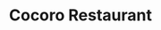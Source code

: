 ---
layout: place
title: "Cocoro Restaurant"
permalink: /illinois/chicago/cocoro-restaurant.html
stateAbbr: IL
stateName: Illinois
cityName: Chicago
seo:
  name: "Cocoro Restaurant"
  type: Restaurant
  links: http://cocorosushi.squarespace.com/
description: "Casual, dimly lit eatery serving Japanese dishes such as sushi, ramen, teriyaki & shabu shabu. Cocoro Restaurant serves delicious sushi in Chicago, Illinois. Try fresh Japanese dishes for a great dining experience. Available for takeout, delivery, lunch, and dinner."
place_id: ChIJL4_fuLQsDogRHULcy-O5gPg
photos:
  - name: >-
      places/ChIJL4_fuLQsDogRHULcy-O5gPg/photos/AeeoHcJwk3MtxFIn8lCkVPJwD9AO96gDa2OXzQL0AyVtsspC-FJW8i_FfrUW8b0piLb94nyo_DgEYDYvWVgooVPb5zrqLKziBlbsZiSDY04BCCG_vLdjs9icMyVKJjW4ggePrODF7zpm3Ms7dYuDw3mpnn8hxJ0t-nwSdtxNro-MdL_VD2K3W4Fv_ZEdcSi7IOrht7oIlZcTx7rdyxv8v1p0pItakIxq0hODXmkd41WcFMBZEf0KHrp8trd-6XdsA3mLGEyjj82I5u9kpOiqPQ7nupSzAe9XtX3OkyaaGARS_IdDcbT9Ly_2snEvN1lT_sun0JZkZLE5rQeS_inCPHT2i3hW1UCW0fB9Z8icnWD_t3cFgILhFhIO67Pmyi7GmIM9TZf34VKu7gr8VLmW9y80z5bA5VIN-KJscc823SRcy_OEjw
    widthPx: 4032
    heightPx: 2268
    authorAttributions:
      - displayName: Terry
        uri: https://maps.google.com/maps/contrib/101766135915960511618
        photoUri: >-
          https://lh3.googleusercontent.com/a-/ALV-UjXIRNBli_Uj4V9bao5BDKfb8JWUCR-YqqX4QLWnqLzBXkM35d5WQg=s100-p-k-no-mo
    flagContentUri: >-
      https://www.google.com/local/imagery/report/?cb_client=maps_api_places.places_api&image_key=!1e10!2sCIHM0ogKEICAgIDqsYWrHg&hl=en-US
    googleMapsUri: >-
      https://www.google.com/maps/place//data=!3m4!1e2!3m2!1sCIHM0ogKEICAgIDqsYWrHg!2e10!4m2!3m1!1s0x880e2cb4b8df8f2f:0xf880b9e3cbdc421d
  - name: >-
      places/ChIJL4_fuLQsDogRHULcy-O5gPg/photos/AeeoHcJMf9FksaGUsl2Yjj8MSD1bNq3Kh72Z_bi9p4777Zc9zgqlKhyAFXXE2NWPCAlrLb8O6dbPuTHmKsXeRkVF63VZHjj9h71wyOCP3GwczGF35OCgLrZ9qrPb5NJOzzBALGG73H-zGw1GwLzz2KpC6oVh1aZOrmgdOaQ3e0aTMxLd15kvOwryI7BhG1cEkThYeft4uUhzqa60ATcIYhWxmGNUZ9aS9jiJdN5NzkCyd8xIkroQt1uRbTiObFj-yJRHXaaAK5QLL3S-P898IrkRjdAfYUQYj1pfSMtSZehsPAhj6Q
    widthPx: 4032
    heightPx: 3024
    authorAttributions:
      - displayName: Cocoro
        uri: https://maps.google.com/maps/contrib/110015617585313145598
        photoUri: >-
          https://lh3.googleusercontent.com/a/ACg8ocIy6d2_SplKkHm61nQOY3iWTaZhFmJipWAHN3x911B0WxzSDQ=s100-p-k-no-mo
    flagContentUri: >-
      https://www.google.com/local/imagery/report/?cb_client=maps_api_places.places_api&image_key=!1e10!2sAF1QipO7BixNk94ri-Tt9jBQwsubHS8rmEBofuDeYnsq&hl=en-US
    googleMapsUri: >-
      https://www.google.com/maps/place//data=!3m4!1e2!3m2!1sAF1QipO7BixNk94ri-Tt9jBQwsubHS8rmEBofuDeYnsq!2e10!4m2!3m1!1s0x880e2cb4b8df8f2f:0xf880b9e3cbdc421d
  - name: >-
      places/ChIJL4_fuLQsDogRHULcy-O5gPg/photos/AeeoHcLnBmrZEzM44TuW-5wPVMqbYjJxyIRBOJVdh3_vHS1t1OyUxgVyhLV4X17Izqi0TKZ8gIOAV7LVGBcxSgjLiHTLx4N-GxgVYqBH3NFcxlRZrhpctvYHs9a6StsiVmPXz0Q6B-XDUJF7YA-MyTkjksv0CyYV-F7hqIv8Iiz6gEqTRab_UDkVuB9pqadEup9t2-LUS7r1xgPmUE4nrYhv8Cs_lyA8I6Baj0o2JUJ8rO1FWmAdW7DpTiLYyfROUL6_whAZdUe0r0xZds2fPZxfiwwUGKg0Pe3e12boJdi8WM9p1FPIxRHTLfe1TNqLHWr2Vx96ur1AtaNqw8WZQaMXVJ_RNWRjCpeG1Pezt-Uj0T5fsQEpxIrTJFxFKHfhrVuJZekkOqa9kVY22SfePbohRaOyR48jrQgkt9R_xvopAn8
    widthPx: 3024
    heightPx: 4032
    authorAttributions:
      - displayName: Nancy S
        uri: https://maps.google.com/maps/contrib/118293335264909584032
        photoUri: >-
          https://lh3.googleusercontent.com/a-/ALV-UjVCdzo2Z3CRaAdgEJdB_zkSu8D6C7y8UH6zyx81lBLSInd7xsC7=s100-p-k-no-mo
    flagContentUri: >-
      https://www.google.com/local/imagery/report/?cb_client=maps_api_places.places_api&image_key=!1e10!2sCIHM0ogKEICAgMDQ_7nAUw&hl=en-US
    googleMapsUri: >-
      https://www.google.com/maps/place//data=!3m4!1e2!3m2!1sCIHM0ogKEICAgMDQ_7nAUw!2e10!4m2!3m1!1s0x880e2cb4b8df8f2f:0xf880b9e3cbdc421d
  - name: >-
      places/ChIJL4_fuLQsDogRHULcy-O5gPg/photos/AeeoHcKHAHpS7hsgBqAn4kc7M0RYKet0MP10dlVe6c-Rts7G5Cgte_PyFcqnZ3ur5SrfKBVY_-aNsjwAR_fNmkbJneZL97AM5wmG5DHbEE5sW7LO44mx7EWlllmiUM26_CCId5mwP76jIoywcpKCuTukmoHjP5btpcrCwxqp1rXC6U66nwLF-wFY3EnFmCJF1P7iQEWMFdnyywv6aaBlMzq8lkxYzAmzpX1iczxf9yW4HwQ2joDzGm-gkKE-iRen4Kw-756OrBtr8jcNjQW3hguWDqM9JanqXutk9_aGiKmBZn5QwUqLAKtRwA2SWGbtcfFYVz1ingKoaVHO0z8HRRZgX6WpKn1zysVg5OQoJSgPYGnPaL4uThPXadOcZEaM29eHLNmxvPAaBPX4aUErA4nHKka0-nqfNHSK7ey9l5jh2mzELE_M
    widthPx: 3072
    heightPx: 4080
    authorAttributions:
      - displayName: Mike Nontharit Maniam
        uri: https://maps.google.com/maps/contrib/109215616066530593854
        photoUri: >-
          https://lh3.googleusercontent.com/a-/ALV-UjXJrCQCp7ljTOiufbXZ7fmv7xmkUvCm7Mh_OdFsznODl6JS5lMm=s100-p-k-no-mo
    flagContentUri: >-
      https://www.google.com/local/imagery/report/?cb_client=maps_api_places.places_api&image_key=!1e10!2sCIHM0ogKEICAgIC5g4G1nQE&hl=en-US
    googleMapsUri: >-
      https://www.google.com/maps/place//data=!3m4!1e2!3m2!1sCIHM0ogKEICAgIC5g4G1nQE!2e10!4m2!3m1!1s0x880e2cb4b8df8f2f:0xf880b9e3cbdc421d
  - name: >-
      places/ChIJL4_fuLQsDogRHULcy-O5gPg/photos/AeeoHcISdjW_neOEFA69h80muPrp_tnDrRVRGrBBKU4N1fSAq1obbHIG-FJCnUFMPU4bdysTkoQ3FxbtcPj55aaIb99b2Afvkd8QjnWohDxl4wSPYyttBr9v0aUA-ldJ2Ep6EwRrZ24KfyU7sTbZBXU8vSj3EqRF6-D_I6DpV8vuKjdwVTJ9576gDlM16mje5DHzN4e-tlZbdxH0697JgZfycTuCYNJtOSEhzAtPORvocZIJZXh8BkcWS4ZlDolddPKr4jsQWOsBHR4BBwtR_iAbqsHoXt8Yy5qVjaxJvC0QwKp0VAVmy4E4_JJZTlbRsaqsKlJvGPr-LpI8jg5VDPNjDB70J45iMwN3qZSryi_RsE7eIvvbqNg3OBD-2yYKcpJE6RG81gFIeQkycnpksM4xz6nUAfNYfW_4p-q6C6VA97Apbpo
    widthPx: 3440
    heightPx: 2222
    authorAttributions:
      - displayName: Rolo
        uri: https://maps.google.com/maps/contrib/104309418917933868148
        photoUri: >-
          https://lh3.googleusercontent.com/a-/ALV-UjUnoict0dWknAm-hCOHVgb-px5UJzmAXSL2D95K0lq6wbD-T6k=s100-p-k-no-mo
    flagContentUri: >-
      https://www.google.com/local/imagery/report/?cb_client=maps_api_places.places_api&image_key=!1e10!2sCIHM0ogKEICAgIDp6c7y9QE&hl=en-US
    googleMapsUri: >-
      https://www.google.com/maps/place//data=!3m4!1e2!3m2!1sCIHM0ogKEICAgIDp6c7y9QE!2e10!4m2!3m1!1s0x880e2cb4b8df8f2f:0xf880b9e3cbdc421d
  - name: >-
      places/ChIJL4_fuLQsDogRHULcy-O5gPg/photos/AeeoHcJPip9FQdibNL4WaPXM6FYb2D1XkD2Qz8UyOw606AdMHwCWQYrVzXsXzo2sGGS_iKFM8NOx8PzAd_jQxsfAMLPsgESOMU_LuXEHuJYLIS9rxbfMOlom6hYqOP5cnkv1o-4biIsi98DcfGVDsG1w0d0CDrAAX7oQZ4vO_ORceYX3l7WmS164NFNJ_OG3CxqTujgT9TApa2nA04xyNpIlkGKMAXQp3x9xBDuNJbQh0uzQwx9PAnpYef3IHIC-BUJDvPTL8zHJDtiHZp-U3y5bbw6rBjVqCVDn2bOmGIMVglHsjuLdrbejF9H7-Lflay5k3w1VWywOnPP3TasMmXegVbfpPVbzF2Sse6jEaAxd07T935nfY6zFBV0NQLE3uGH7haeWXqzwFpY-RApUlY4XLcipiaGDqYgnqaA50lhy4QSZHGQ
    widthPx: 4032
    heightPx: 3024
    authorAttributions:
      - displayName: Kelly Dean-Bailey
        uri: https://maps.google.com/maps/contrib/107362124633044048871
        photoUri: >-
          https://lh3.googleusercontent.com/a-/ALV-UjU4O7iXpzDQ2wSRKjoCtvCftGcBShVcbbMTgKp4tbzv4rWTESLr=s100-p-k-no-mo
    flagContentUri: >-
      https://www.google.com/local/imagery/report/?cb_client=maps_api_places.places_api&image_key=!1e10!2sCIHM0ogKEICAgIDvhJnJ4wE&hl=en-US
    googleMapsUri: >-
      https://www.google.com/maps/place//data=!3m4!1e2!3m2!1sCIHM0ogKEICAgIDvhJnJ4wE!2e10!4m2!3m1!1s0x880e2cb4b8df8f2f:0xf880b9e3cbdc421d
  - name: >-
      places/ChIJL4_fuLQsDogRHULcy-O5gPg/photos/AeeoHcK8evbISCOCCiHRP0IQNQyzrVapr-TOO8lVxK9zo8XRweskLUxCMYR-wCeYKMErFahLt3sF7W4yYl94nYz6Ew6Efu8asebookzSlnQ7txX12OblBMkE4-drChvl5EQvWeBxEEbFyp3HykkPk2t2lY4dhxl-YVqEFzmt4WRi8iG_-8eJDAvk6LRnxVZyyh7LB0aG8fdCqBKvxXU2ciKVo8JGRwKo-z8AFWy0ht12GGXyF0XQxFQPQXNRkYHBcmmunbL7K52gBhQVSCyCNwRZOpeqDs1buNGNM5mQYU_s5wwxGzmkQiV7VxrXdvVPNElXo3oshmwEMzl2mG-K-uQVU5m70KjRcswOlvxnKSt6TLw-d4uU4mSvkPBr75tJvENcrY3YEVTmh5JPj3WEAbglZ4f7YYbVgCvxc2De_LbneIKxYtk
    widthPx: 4800
    heightPx: 2700
    authorAttributions:
      - displayName: Nancy Le
        uri: https://maps.google.com/maps/contrib/105646151581479996552
        photoUri: >-
          https://lh3.googleusercontent.com/a-/ALV-UjULLZ_BqnVsupofidxsZOh5y07d9tfmtde4NtHzAaQZQXfI_UzM=s100-p-k-no-mo
    flagContentUri: >-
      https://www.google.com/local/imagery/report/?cb_client=maps_api_places.places_api&image_key=!1e10!2sCIHM0ogKEICAgIDEuo6o1wE&hl=en-US
    googleMapsUri: >-
      https://www.google.com/maps/place//data=!3m4!1e2!3m2!1sCIHM0ogKEICAgIDEuo6o1wE!2e10!4m2!3m1!1s0x880e2cb4b8df8f2f:0xf880b9e3cbdc421d
  - name: >-
      places/ChIJL4_fuLQsDogRHULcy-O5gPg/photos/AeeoHcKRcmlTUU0w_dqkRf8I2e4qXg8tK_R8bP0xdltJmjbJEZQcoDisjS7cZk1rdUM0rBln2uB9fSgJseY04MJtwznTPw4c3a8Nc7d9zGFuiKZEL1FAMg5AJBSK-bl8ycWEgDXiFJxrTnbO6p2Wa-LvDrUAaK0O1GGLoURPEKB1HbTkzPnsyG0VwgJPbDv3_PGoIzQJK-aQjHaX0sU_Gil_g_59wAUu9xceFGTVcgrGsyeJ-Vvx9YLfvLR7GeiKCdStolhj_oJK1rDH31n4WGhLIPYtvyNX8g5lrEO2BPzShePGTBJM7IhLNZ6G0gmba3gt32YPMMnU7iHi5-dA_qwWeepiWTPRsuiyPFbWZwrQpYLStS01TCm7dlkjNzwKquPbfwYGLCbFHXx6VzszJXXndeHJIxkRUIwlB3I9nQcus0_wvQ
    widthPx: 3024
    heightPx: 4032
    authorAttributions:
      - displayName: Minyoung Kim
        uri: https://maps.google.com/maps/contrib/101642520893568986766
        photoUri: >-
          https://lh3.googleusercontent.com/a/ACg8ocJHIVNzvqfayOVGDzTgEzpW8xl0gKLIbyAoaFifj6zYB_3h9rQ=s100-p-k-no-mo
    flagContentUri: >-
      https://www.google.com/local/imagery/report/?cb_client=maps_api_places.places_api&image_key=!1e10!2sCIHM0ogKEICAgIC929D1Gw&hl=en-US
    googleMapsUri: >-
      https://www.google.com/maps/place//data=!3m4!1e2!3m2!1sCIHM0ogKEICAgIC929D1Gw!2e10!4m2!3m1!1s0x880e2cb4b8df8f2f:0xf880b9e3cbdc421d
  - name: >-
      places/ChIJL4_fuLQsDogRHULcy-O5gPg/photos/AeeoHcJIPoHeJmAlcm8pJaew5Huq67zU70H4gsjuDtuq1VhIWJDs3Q9ZlNan_mdltVVO5H-HW0pQoagd8EdJFBR0ujSiqerATv7KhCQlspWmV0WiVnxD28kt6Kkn49258ZbTFIWq7oGpiu2KuaPKRpwK3mIeC_lZmsrlwaYHigegOCDFfcOVCbDgWJBTE7ZG9lqZ9v7tpBVBwO1DrWoaMnPlGnrbQF5Y8263AvAqsjUGTKmubjdcoxSOF5zgyR1VCargTUppmtjTA_V-WvltOkeo0iQYnNc_imEL03UFZW66qt1GfF1wVFPbdYpNkQQvr2GbB5Y_8XDVMVcH7lwnBh3Vy6n4JwXreUjMfKhiIJ4-zk3U43yVVZNZ3Xo0FQ8Egk9cO3_SKMWr3lWF2MGvaJhL7ysbcjmElgEyVGpruLjxs3Fv62j3
    widthPx: 4496
    heightPx: 2816
    authorAttributions:
      - displayName: MJ Kim
        uri: https://maps.google.com/maps/contrib/108840915735686260771
        photoUri: >-
          https://lh3.googleusercontent.com/a/ACg8ocJdmwghcf5jT6E0aDk2fJHBSzIgSdk8KcM6cyY-Lw3PpDziBQQ=s100-p-k-no-mo
    flagContentUri: >-
      https://www.google.com/local/imagery/report/?cb_client=maps_api_places.places_api&image_key=!1e10!2sCIHM0ogKEICAgICBwILgqgE&hl=en-US
    googleMapsUri: >-
      https://www.google.com/maps/place//data=!3m4!1e2!3m2!1sCIHM0ogKEICAgICBwILgqgE!2e10!4m2!3m1!1s0x880e2cb4b8df8f2f:0xf880b9e3cbdc421d
  - name: >-
      places/ChIJL4_fuLQsDogRHULcy-O5gPg/photos/AeeoHcK7cuySNq1A0tHWv8RGEFKKivD9NHw5cQC9-_nX0ktkSfV43Ak-6Bbb54vABfbpId-Y4fELHTy-gFWzAxcGT96BIKRwHIQQxDKoqgHmE3cSzwHRbiZ1wXxm7-LgV6HSKO8g_Rk_pn2-In-r6u8P1FF3IbLlkUWvGnQT4ngZ0tc8IN6kwNQQoDdhwLIjx9mDnxIyKL7q3NrUdEtbtfjeriviSmFJo-7YvK4qfI-nw4hCb-KXtSoe4IHm1IDu96zNPMKQP6n-cDh5sSrvf_gUU1hTJUjJA6Y1REjVqGLNb-gsKnue7o9skK88v2LT6ChuxCL64ZaEKcIZmHzmASLvIjw3nwAckf-W_LEb84k6FYJf1KH65pLQIq_yn_Zo_wDGvgC1FKlO6Vl8iN9SM7_ajnHyd2QuLEI_6SrfTAuZydqvuA
    widthPx: 3024
    heightPx: 4032
    authorAttributions:
      - displayName: K J
        uri: https://maps.google.com/maps/contrib/117402132668377308632
        photoUri: >-
          https://lh3.googleusercontent.com/a-/ALV-UjWdLsjKXgmAl6ft-Q7sPIIcbwZbBqzLcaRrvgLvcwsWgrpwpt4e=s100-p-k-no-mo
    flagContentUri: >-
      https://www.google.com/local/imagery/report/?cb_client=maps_api_places.places_api&image_key=!1e10!2sCIHM0ogKEICAgMDg-8TcEg&hl=en-US
    googleMapsUri: >-
      https://www.google.com/maps/place//data=!3m4!1e2!3m2!1sCIHM0ogKEICAgMDg-8TcEg!2e10!4m2!3m1!1s0x880e2cb4b8df8f2f:0xf880b9e3cbdc421d
address: 668 N Wells St, Chicago, IL 60654, USA
street: 668 N Wells St
city: Chicago
state: IL
zip: '60654'
country: USA
neighborhood: River North
latitude: '41.894375'
longitude: '-87.634314'
accessibility_options:
  wheelchairAccessibleEntrance: true
  wheelchairAccessibleRestroom: true
  wheelchairAccessibleSeating: true
business_status: OPERATIONAL
name: Cocoro Restaurant
google_maps_links:
  directionsUri: >-
    https://www.google.com/maps/dir//''/data=!4m7!4m6!1m1!4e2!1m2!1m1!1s0x880e2cb4b8df8f2f:0xf880b9e3cbdc421d!3e0
  placeUri: https://maps.google.com/?cid=17906516506454016541
  writeAReviewUri: >-
    https://www.google.com/maps/place//data=!4m3!3m2!1s0x880e2cb4b8df8f2f:0xf880b9e3cbdc421d!12e1
  reviewsUri: >-
    https://www.google.com/maps/place//data=!4m4!3m3!1s0x880e2cb4b8df8f2f:0xf880b9e3cbdc421d!9m1!1b1
  photosUri: >-
    https://www.google.com/maps/place//data=!4m3!3m2!1s0x880e2cb4b8df8f2f:0xf880b9e3cbdc421d!10e5
primary_type: Japanese Restaurant
opening_hours:
  regular: null
  current: null
secondary_opening_hours:
  regular:
    weekdayDescriptions: null
    type: null
  current:
    weekdayDescriptions: null
    type: null
phone: (312) 943-2220
price_level: PRICE_LEVEL_MODERATE
price_range: null
rating: '4.5'
rating_count: 0
website: http://cocorosushi.squarespace.com/
reviews:
  - name: >-
      places/ChIJL4_fuLQsDogRHULcy-O5gPg/reviews/ChZDSUhNMG9nS0VJQ0FnSUR2aEpuSkl3EAE
    relativePublishTimeDescription: 3 months ago
    rating: 5
    text:
      text: >-
        Pleasantly surprised by this small yet authentic Japanese restaurant.
        Loved the menu, as it had many Japanese dishes beyond the typical
        Americanized sushi offerings. Didn’t get pictures of the sushi we
        ordered, but see pics of the Tonkatsu Curry and Saba. Both were
        excellent.
      languageCode: en
    originalText:
      text: >-
        Pleasantly surprised by this small yet authentic Japanese restaurant.
        Loved the menu, as it had many Japanese dishes beyond the typical
        Americanized sushi offerings. Didn’t get pictures of the sushi we
        ordered, but see pics of the Tonkatsu Curry and Saba. Both were
        excellent.
      languageCode: en
    authorAttribution:
      displayName: Kelly Dean-Bailey
      uri: https://www.google.com/maps/contrib/107362124633044048871/reviews
      photoUri: >-
        https://lh3.googleusercontent.com/a-/ALV-UjU4O7iXpzDQ2wSRKjoCtvCftGcBShVcbbMTgKp4tbzv4rWTESLr=s128-c0x00000000-cc-rp-mo
    publishTime: '2024-12-17T15:38:23.804563Z'
    flagContentUri: >-
      https://www.google.com/local/review/rap/report?postId=ChZDSUhNMG9nS0VJQ0FnSUR2aEpuSkl3EAE&d=17924085&t=1
    googleMapsUri: >-
      https://www.google.com/maps/reviews/data=!4m6!14m5!1m4!2m3!1sChZDSUhNMG9nS0VJQ0FnSUR2aEpuSkl3EAE!2m1!1s0x880e2cb4b8df8f2f:0xf880b9e3cbdc421d
  - name: >-
      places/ChIJL4_fuLQsDogRHULcy-O5gPg/reviews/ChdDSUhNMG9nS0VJQ0FnTURnLThUY29nRRAB
    relativePublishTimeDescription: a month ago
    rating: 3
    text:
      text: >-
        Tonkatsu was very nice and crispy. The eel in the eel rice bowl was a
        bit cold and the bboo they used for plating had many holes in them which
        made the rice fall down through the hole. While not a lot of rice still
        doesn’t feel great to waste, easy fix that I recommend they take. Miso
        soup and salads were good. Seems pretty authentic compared to a lot of
        other japanese restaurants and there were a lot of asian customers
        there. They’ve been around for a long time but the store feels pretty
        cozy and home style. The price point was pretty high but overall
        experience was not bad. Food was served in 5-10 minutes. I would revisit
        but not very frequently because of the price point.
      languageCode: en
    originalText:
      text: >-
        Tonkatsu was very nice and crispy. The eel in the eel rice bowl was a
        bit cold and the bboo they used for plating had many holes in them which
        made the rice fall down through the hole. While not a lot of rice still
        doesn’t feel great to waste, easy fix that I recommend they take. Miso
        soup and salads were good. Seems pretty authentic compared to a lot of
        other japanese restaurants and there were a lot of asian customers
        there. They’ve been around for a long time but the store feels pretty
        cozy and home style. The price point was pretty high but overall
        experience was not bad. Food was served in 5-10 minutes. I would revisit
        but not very frequently because of the price point.
      languageCode: en
    authorAttribution:
      displayName: K J
      uri: https://www.google.com/maps/contrib/117402132668377308632/reviews
      photoUri: >-
        https://lh3.googleusercontent.com/a-/ALV-UjWdLsjKXgmAl6ft-Q7sPIIcbwZbBqzLcaRrvgLvcwsWgrpwpt4e=s128-c0x00000000-cc-rp-mo-ba4
    publishTime: '2025-02-27T20:57:17.188296Z'
    flagContentUri: >-
      https://www.google.com/local/review/rap/report?postId=ChdDSUhNMG9nS0VJQ0FnTURnLThUY29nRRAB&d=17924085&t=1
    googleMapsUri: >-
      https://www.google.com/maps/reviews/data=!4m6!14m5!1m4!2m3!1sChdDSUhNMG9nS0VJQ0FnTURnLThUY29nRRAB!2m1!1s0x880e2cb4b8df8f2f:0xf880b9e3cbdc421d
  - name: >-
      places/ChIJL4_fuLQsDogRHULcy-O5gPg/reviews/ChdDSUhNMG9nS0VJQ0FnSUNudkszYy1nRRAB
    relativePublishTimeDescription: a week ago
    rating: 4
    text:
      text: >-
        This may be the most authentic Japanese restaurant that offers a unique
        menu other than the typical sushi or ramen in Chicago. Plus it's
        actually managed by Japanese staff which is rare to see in the city.
        Favorites were chawanmushi, agedashi tofu and nagasaki champon noodles.
        The katsu curry is delicious too but the meat can vary in tenderness.
        Black sesame pudding is a great cherry on the top. Still thinking about
        it everyday so will definitely go back for more. I wouldn't come here
        looking for the best sushi or ramen in town. Try the atypical menu
        items!
      languageCode: en
    originalText:
      text: >-
        This may be the most authentic Japanese restaurant that offers a unique
        menu other than the typical sushi or ramen in Chicago. Plus it's
        actually managed by Japanese staff which is rare to see in the city.
        Favorites were chawanmushi, agedashi tofu and nagasaki champon noodles.
        The katsu curry is delicious too but the meat can vary in tenderness.
        Black sesame pudding is a great cherry on the top. Still thinking about
        it everyday so will definitely go back for more. I wouldn't come here
        looking for the best sushi or ramen in town. Try the atypical menu
        items!
      languageCode: en
    authorAttribution:
      displayName: Inae Jiang
      uri: https://www.google.com/maps/contrib/108520209905949684089/reviews
      photoUri: >-
        https://lh3.googleusercontent.com/a-/ALV-UjUJUgr3h6PW3MgSlK9nikzvX-piUdczsfN9W71cSslRjkBp2xoBpw=s128-c0x00000000-cc-rp-mo-ba4
    publishTime: '2025-04-05T12:51:28.647161Z'
    flagContentUri: >-
      https://www.google.com/local/review/rap/report?postId=ChdDSUhNMG9nS0VJQ0FnSUNudkszYy1nRRAB&d=17924085&t=1
    googleMapsUri: >-
      https://www.google.com/maps/reviews/data=!4m6!14m5!1m4!2m3!1sChdDSUhNMG9nS0VJQ0FnSUNudkszYy1nRRAB!2m1!1s0x880e2cb4b8df8f2f:0xf880b9e3cbdc421d
  - name: >-
      places/ChIJL4_fuLQsDogRHULcy-O5gPg/reviews/ChdDSUhNMG9nS0VJQ0FnSURMbVlQMXRBRRAB
    relativePublishTimeDescription: 9 months ago
    rating: 4
    text:
      text: >-
        First time trying and pleasantly surprised. The food might look
        uninteresting but the tastes are great. The ramen is good with delicious
        charshu (the sliced pork) and yummy bamboo shoots. The avocado tuna roll
        is really good 😋😋

        Overall is great, just a tad pricey.
      languageCode: en
    originalText:
      text: >-
        First time trying and pleasantly surprised. The food might look
        uninteresting but the tastes are great. The ramen is good with delicious
        charshu (the sliced pork) and yummy bamboo shoots. The avocado tuna roll
        is really good 😋😋

        Overall is great, just a tad pricey.
      languageCode: en
    authorAttribution:
      displayName: Ben Wong
      uri: https://www.google.com/maps/contrib/116614896523604757058/reviews
      photoUri: >-
        https://lh3.googleusercontent.com/a-/ALV-UjVoO0hQ30Wmv8R4TelYxz1GrkbxrZL0EHbIo9b74P0VnkU7Mk8G=s128-c0x00000000-cc-rp-mo-ba3
    publishTime: '2024-06-28T21:26:32.464445Z'
    flagContentUri: >-
      https://www.google.com/local/review/rap/report?postId=ChdDSUhNMG9nS0VJQ0FnSURMbVlQMXRBRRAB&d=17924085&t=1
    googleMapsUri: >-
      https://www.google.com/maps/reviews/data=!4m6!14m5!1m4!2m3!1sChdDSUhNMG9nS0VJQ0FnSURMbVlQMXRBRRAB!2m1!1s0x880e2cb4b8df8f2f:0xf880b9e3cbdc421d
  - name: >-
      places/ChIJL4_fuLQsDogRHULcy-O5gPg/reviews/ChZDSUhNMG9nS0VJQ0FnSUM5MjlYT1pBEAE
    relativePublishTimeDescription: a year ago
    rating: 3
    text:
      text: >-
        Good friendly service BUT food wasn’t worth the price at all. It taste
        like a step up from the sushi you get at a Chinese buffet… udon was
        bland. the spicy scallop did taste fresh though. Green tea cheesecake
        was good. I regret not going to another sushi place 😑
      languageCode: en
    originalText:
      text: >-
        Good friendly service BUT food wasn’t worth the price at all. It taste
        like a step up from the sushi you get at a Chinese buffet… udon was
        bland. the spicy scallop did taste fresh though. Green tea cheesecake
        was good. I regret not going to another sushi place 😑
      languageCode: en
    authorAttribution:
      displayName: Vann V
      uri: https://www.google.com/maps/contrib/116277108144757773511/reviews
      photoUri: >-
        https://lh3.googleusercontent.com/a-/ALV-UjWxiUGEmZQDYMO68cADJ-szFjtJ81WdLi_mDHK8TKXPAfSzxQC5=s128-c0x00000000-cc-rp-mo-ba5
    publishTime: '2024-03-10T07:08:23.322669Z'
    flagContentUri: >-
      https://www.google.com/local/review/rap/report?postId=ChZDSUhNMG9nS0VJQ0FnSUM5MjlYT1pBEAE&d=17924085&t=1
    googleMapsUri: >-
      https://www.google.com/maps/reviews/data=!4m6!14m5!1m4!2m3!1sChZDSUhNMG9nS0VJQ0FnSUM5MjlYT1pBEAE!2m1!1s0x880e2cb4b8df8f2f:0xf880b9e3cbdc421d
parking_options:
  valetParking: false
payment_options:
  acceptsCreditCards: true
  acceptsDebitCards: true
  acceptsCashOnly: false
  acceptsNfc: true
allow_dogs: null
curbside_pickup: true
delivery: true
dine_in: true
good_for_children: true
good_for_groups: true
good_for_sports: false
live_music: false
menu_for_children: false
outdoor_seating: false
reservable: true
restroom: true
serves_beer: true
serves_breakfast: false
serves_brunch: false
serves_cocktails: true
serves_coffee: false
serves_dinner: true
serves_dessert: true
serves_lunch: true
serves_vegetarian_food: null
serves_wine: true
takeout: true
update_category: essentials
summary: >-
  Casual, dimly lit eatery serving Japanese dishes such as sushi, ramen,
  teriyaki & shabu shabu.

---
